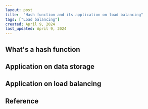 ```yaml
---
layout: post
title:  "Hash function and its application on load balancing"
tags: ["Load balancing"]
created: April 9, 2024
last_updated: April 9, 2024
---
```


## What's a hash function







## Application on data storage







## Application on load balancing









## Reference
